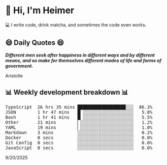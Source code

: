 # 👋 Hi, I'm Heimer

💻 I write code, drink matcha, and sometimes the code even works.

## 😄 Daily Quotes 😄

_**Different men seek after happiness in different ways and by different means, and so make for themselves different modes of life and forms of government.**_

Aristotle



## 📊 Weekly development breakdown 📊

<pre>TypeScript  26 hrs 35 mins ██████████████████░░░  86.3%
JSON        1 hr 47 mins   █▏░░░░░░░░░░░░░░░░░░░   5.8%
Bash        1 hr 41 mins   █▏░░░░░░░░░░░░░░░░░░░   5.5%
Other       21 mins        ▏░░░░░░░░░░░░░░░░░░░░   1.2%
YAML        19 mins        ▏░░░░░░░░░░░░░░░░░░░░   1.0%
Markdown    3 mins         ░░░░░░░░░░░░░░░░░░░░░   0.2%
Docker      0 secs         ░░░░░░░░░░░░░░░░░░░░░   0.0%
Git Config  0 secs         ░░░░░░░░░░░░░░░░░░░░░   0.0%
JavaScript  0 secs         ░░░░░░░░░░░░░░░░░░░░░   0.0%</pre>

9/20/2025